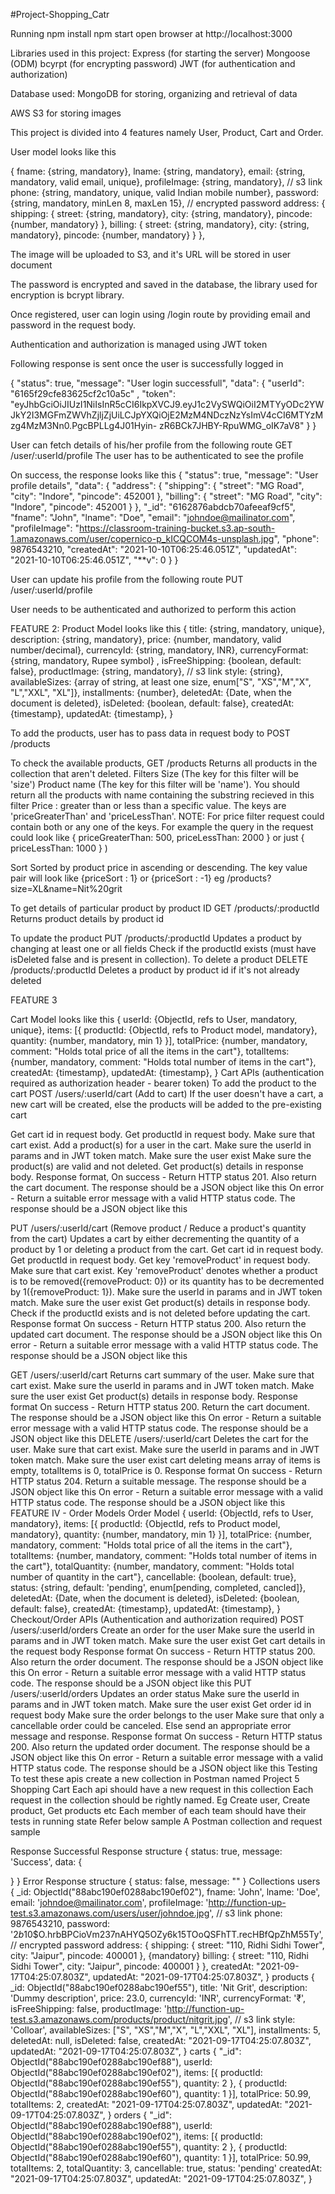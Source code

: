 #Project-Shopping_Catr

Running
npm install
npm start
open browser at http://localhost:3000

Libraries used in this project:
Express (for starting the server)
Mongoose (ODM)
bcyrpt (for encrypting password)
JWT (for authentication and authorization)

Database used: MongoDB for storing, organizing and retrieval of data

AWS S3 for storing images

This project is divided into 4 features namely User, Product, Cart and Order.

User model looks like this

{ fname: {string, mandatory},
lname: {string, mandatory},
email: {string, mandatory, valid email, unique},
profileImage: {string, mandatory}, // s3 link
phone: {string, mandatory, unique, valid Indian mobile number},
password: {string, mandatory, minLen 8, maxLen 15}, // encrypted password
address: {
shipping: {
street: {string, mandatory},
city: {string, mandatory},
pincode: {number, mandatory}
},
billing: {
street: {string, mandatory},
city: {string, mandatory},
pincode: {number, mandatory}
}
},

The image will be uploaded to S3, and it's URL will be stored in user document

The password is encrypted and saved in the database, the library used for encryption is bcrypt library.

Once registered, user can login using /login route by providing email and password in the request body.

Authentication and authorization is managed using JWT token

Following response is sent once the user is successfully logged in

{ "status": true,
"message": "User login successfull",
"data": {
"userId": "6165f29cfe83625cf2c10a5c"
, "token": "eyJhbGciOiJIUzI1NiIsInR5cCI6IkpXVCJ9.eyJ1c2VySWQiOiI2MTYyODc2YWJkY2I3MGFmZWVhZjljZjUiLCJpYXQiOjE2MzM4NDczNzYsImV4cCI6MTYzMzg4MzM3Nn0.PgcBPLLg4J01Hyin-
zR6BCk7JHBY-RpuWMG_oIK7aV8"
}
}

User can fetch details of his/her profile from the following route GET /user/:userId/profile
The user has to be authenticated to see the profile

On success, the response looks like this
{ "status": true,
"message": "User profile details",
"data": {
"address": {
"shipping": {
"street": "MG Road",
"city": "Indore",
"pincode": 452001
}, "billing": {
"street": "MG Road",
"city": "Indore",
"pincode": 452001
}
},
"_id": "6162876abdcb70afeeaf9cf5",
"fname": "John",
"lname": "Doe",
"email": "johndoe@mailinator.com",
"profileImage": "https://classroom-training-bucket.s3.ap-south-1.amazonaws.com/user/copernico-p_kICQCOM4s-unsplash.jpg",
"phone": 9876543210,
"createdAt": "2021-10-10T06:25:46.051Z",
"updatedAt": "2021-10-10T06:25:46.051Z",
"**v": 0 } }

User can update his profile from the following route PUT /user/:userId/profile

User needs to be authenticated and authorized to perform this action

FEATURE 2:
Product Model looks like this {
title: {string, mandatory, unique},
description: {string, mandatory},
price: {number, mandatory, valid number/decimal},
currencyId: {string, mandatory, INR},
currencyFormat: {string, mandatory, Rupee symbol}
,
isFreeShipping: {boolean, default: false},
productImage: {string, mandatory}, // s3 link
style: {string}, availableSizes: {array of string, at least one size, enum["S", "XS","M","X", "L","XXL", "XL"]},
installments: {number},
deletedAt: {Date, when the document is deleted},
isDeleted: {boolean, default: false},
createdAt: {timestamp},
updatedAt: {timestamp},
}

To add the products, user has to pass data in request body to POST /products

To check the available products, GET /products
Returns all products in the collection that aren't deleted.
Filters Size (The key for this filter will be 'size')
Product name (The key for this filter will be 'name'). You should return all the products with name containing the substring recieved in this filter
Price : greater than or less than a specific value. The keys are 'priceGreaterThan' and 'priceLessThan'.
NOTE: For price filter request could contain both or any one of the keys. For example the query in the request could look like { priceGreaterThan: 500, priceLessThan: 2000 } or just { priceLessThan: 1000 } )

Sort Sorted by product price in ascending or descending. The key value pair will look like {priceSort : 1} or {priceSort : -1} eg /products?size=XL&name=Nit%20grit

To get details of particular product by product ID GET /products/:productId
Returns product details by product id

To update the product PUT /products/:productId
Updates a product by changing at least one or all fields
Check if the productId exists (must have isDeleted false and is present in collection).
To delete a product DELETE /products/:productId
Deletes a product by product id if it's not already deleted

FEATURE 3

Cart Model looks like this
{ userId: {ObjectId, refs to User, mandatory, unique},
items: [{ productId: {ObjectId, refs to Product model, mandatory},
quantity: {number, mandatory, min 1}
}], totalPrice: {number, mandatory, comment: "Holds total price of all the items in the cart"},
totalItems: {number, mandatory, comment: "Holds total number of items in the cart"},
createdAt: {timestamp},
updatedAt: {timestamp},
} Cart APIs (authentication required as authorization header - bearer token)
To add the product to the cart POST /users/:userId/cart (Add to cart)
If the user doesn't have a cart, a new cart will be created, else the products will be added to the pre-existing cart

Get cart id in request body.
Get productId in request body.
Make sure that cart exist.
Add a product(s) for a user in the cart.
Make sure the userId in params and in JWT token match.
Make sure the user exist
Make sure the product(s) are valid and not deleted.
Get product(s) details in response body.
Response format,
On success - Return HTTP status 201. Also return the cart document. The response should be a JSON object like this
On error - Return a suitable error message with a valid HTTP status code. The response should be a JSON object like this

PUT /users/:userId/cart (Remove product / Reduce a product's quantity from the cart)
Updates a cart by either decrementing the quantity of a product by 1 or deleting a product from the cart.
Get cart id in request body.
Get productId in request body.
Get key 'removeProduct' in request body.
Make sure that cart exist.
Key 'removeProduct' denotes whether a product is to be removed({removeProduct: 0}) or its quantity has to be decremented by 1({removeProduct: 1}).
Make sure the userId in params and in JWT token match.
Make sure the user exist
Get product(s) details in response body.
Check if the productId exists and is not deleted before updating the cart.
Response format
On success - Return HTTP status 200. Also return the updated cart document. The response should be a JSON object like this
On error - Return a suitable error message with a valid HTTP status code. The response should be a JSON object like this

GET /users/:userId/cart
Returns cart summary of the user.
Make sure that cart exist.
Make sure the userId in params and in JWT token match.
Make sure the user exist
Get product(s) details in response body.
Response format
On success - Return HTTP status 200. Return the cart document. The response should be a JSON object like this
On error - Return a suitable error message with a valid HTTP status code. The response should be a JSON object like this
DELETE /users/:userId/cart
Deletes the cart for the user.
Make sure that cart exist.
Make sure the userId in params and in JWT token match.
Make sure the user exist
cart deleting means array of items is empty, totalItems is 0, totalPrice is 0.
Response format On success - Return HTTP status 204. Return a suitable message. The response should be a JSON object like this On error - Return a suitable error message with a valid HTTP status code. The response should be a JSON object like this FEATURE IV - Order Models Order Model { userId: {ObjectId, refs to User, mandatory}, items: [{ productId: {ObjectId, refs to Product model, mandatory}, quantity: {number, mandatory, min 1} }], totalPrice: {number, mandatory, comment: "Holds total price of all the items in the cart"}, totalItems: {number, mandatory, comment: "Holds total number of items in the cart"}, totalQuantity: {number, mandatory, comment: "Holds total number of quantity in the cart"}, cancellable: {boolean, default: true}, status: {string, default: 'pending', enum[pending, completed, cancled]}, deletedAt: {Date, when the document is deleted}, isDeleted: {boolean, default: false}, createdAt: {timestamp}, updatedAt: {timestamp}, } Checkout/Order APIs (Authentication and authorization required) POST /users/:userId/orders Create an order for the user Make sure the userId in params and in JWT token match. Make sure the user exist Get cart details in the request body Response format On success - Return HTTP status 200. Also return the order document. The response should be a JSON object like this On error - Return a suitable error message with a valid HTTP status code. The response should be a JSON object like this PUT /users/:userId/orders Updates an order status Make sure the userId in params and in JWT token match. Make sure the user exist Get order id in request body Make sure the order belongs to the user Make sure that only a cancellable order could be canceled. Else send an appropriate error message and response. Response format On success - Return HTTP status 200. Also return the updated order document. The response should be a JSON object like this On error - Return a suitable error message with a valid HTTP status code. The response should be a JSON object like this Testing To test these apis create a new collection in Postman named Project 5 Shopping Cart Each api should have a new request in this collection Each request in the collection should be rightly named. Eg Create user, Create product, Get products etc Each member of each team should have their tests in running state Refer below sample A Postman collection and request sample

Response Successful Response structure { status: true, message: 'Success', data: {

} } Error Response structure { status: false, message: "" } Collections users { _id: ObjectId("88abc190ef0288abc190ef02"), fname: 'John', lname: 'Doe', email: 'johndoe@mailinator.com', profileImage: 'http://function-up-test.s3.amazonaws.com/users/user/johndoe.jpg', // s3 link phone: 9876543210, password: '$2b$10$O.hrbBPCioVm237nAHYQ5OZy6k15TOoQSFhTT.recHBfQpZhM55Ty', // encrypted password address: { shipping: { street: "110, Ridhi Sidhi Tower", city: "Jaipur", pincode: 400001 }, {mandatory} billing: { street: "110, Ridhi Sidhi Tower", city: "Jaipur", pincode: 400001 } }, createdAt: "2021-09-17T04:25:07.803Z", updatedAt: "2021-09-17T04:25:07.803Z", } products { _id: ObjectId("88abc190ef0288abc190ef55"), title: 'Nit Grit', description: 'Dummy description', price: 23.0, currencyId: 'INR', currencyFormat: '₹', isFreeShipping: false, productImage: 'http://function-up-test.s3.amazonaws.com/products/product/nitgrit.jpg', // s3 link style: 'Colloar', availableSizes: ["S", "XS","M","X", "L","XXL", "XL"], installments: 5, deletedAt: null, isDeleted: false, createdAt: "2021-09-17T04:25:07.803Z", updatedAt: "2021-09-17T04:25:07.803Z", } carts { "_id": ObjectId("88abc190ef0288abc190ef88"), userId: ObjectId("88abc190ef0288abc190ef02"), items: [{ productId: ObjectId("88abc190ef0288abc190ef55"), quantity: 2 }, { productId: ObjectId("88abc190ef0288abc190ef60"), quantity: 1 }], totalPrice: 50.99, totalItems: 2, createdAt: "2021-09-17T04:25:07.803Z", updatedAt: "2021-09-17T04:25:07.803Z", } orders { "_id": ObjectId("88abc190ef0288abc190ef88"), userId: ObjectId("88abc190ef0288abc190ef02"), items: [{ productId: ObjectId("88abc190ef0288abc190ef55"), quantity: 2 }, { productId: ObjectId("88abc190ef0288abc190ef60"), quantity: 1 }], totalPrice: 50.99, totalItems: 2, totalQuantity: 3, cancellable: true, status: 'pending' createdAt: "2021-09-17T04:25:07.803Z", updatedAt: "2021-09-17T04:25:07.803Z", }
